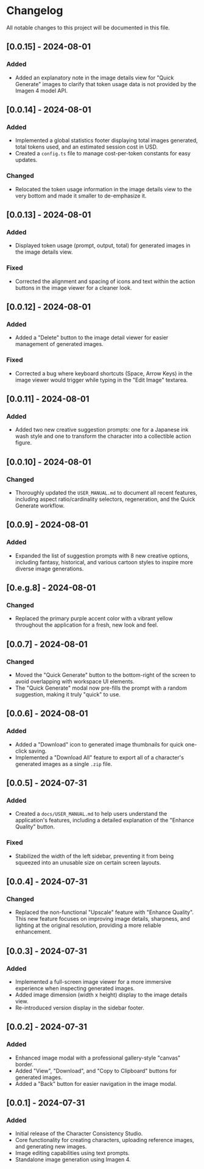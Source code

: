 # Changelog

All notable changes to this project will be documented in this file.

## [0.0.15] - 2024-08-01

### Added
- Added an explanatory note in the image details view for "Quick Generate" images to clarify that token usage data is not provided by the Imagen 4 model API.

## [0.0.14] - 2024-08-01

### Added
- Implemented a global statistics footer displaying total images generated, total tokens used, and an estimated session cost in USD.
- Created a `config.ts` file to manage cost-per-token constants for easy updates.

### Changed
- Relocated the token usage information in the image details view to the very bottom and made it smaller to de-emphasize it.

## [0.0.13] - 2024-08-01

### Added
- Displayed token usage (prompt, output, total) for generated images in the image details view.

### Fixed
- Corrected the alignment and spacing of icons and text within the action buttons in the image viewer for a cleaner look.

## [0.0.12] - 2024-08-01

### Added
- Added a "Delete" button to the image detail viewer for easier management of generated images.

### Fixed
- Corrected a bug where keyboard shortcuts (Space, Arrow Keys) in the image viewer would trigger while typing in the "Edit Image" textarea.

## [0.0.11] - 2024-08-01

### Added
- Added two new creative suggestion prompts: one for a Japanese ink wash style and one to transform the character into a collectible action figure.

## [0.0.10] - 2024-08-01

### Changed
- Thoroughly updated the `USER_MANUAL.md` to document all recent features, including aspect ratio/cardinality selectors, regeneration, and the Quick Generate workflow.

## [0.0.9] - 2024-08-01

### Added
- Expanded the list of suggestion prompts with 8 new creative options, including fantasy, historical, and various cartoon styles to inspire more diverse image generations.

## [0.e.g.8] - 2024-08-01

### Changed
- Replaced the primary purple accent color with a vibrant yellow throughout the application for a fresh, new look and feel.

## [0.0.7] - 2024-08-01

### Changed
- Moved the "Quick Generate" button to the bottom-right of the screen to avoid overlapping with workspace UI elements.
- The "Quick Generate" modal now pre-fills the prompt with a random suggestion, making it truly "quick" to use.

## [0.0.6] - 2024-08-01

### Added
- Added a "Download" icon to generated image thumbnails for quick one-click saving.
- Implemented a "Download All" feature to export all of a character's generated images as a single `.zip` file.

## [0.0.5] - 2024-07-31

### Added
- Created a `docs/USER_MANUAL.md` to help users understand the application's features, including a detailed explanation of the "Enhance Quality" button.

### Fixed
- Stabilized the width of the left sidebar, preventing it from being squeezed into an unusable size on certain screen layouts.

## [0.0.4] - 2024-07-31

### Changed
- Replaced the non-functional "Upscale" feature with "Enhance Quality". This new feature focuses on improving image details, sharpness, and lighting at the original resolution, providing a more reliable enhancement.

## [0.0.3] - 2024-07-31

### Added
- Implemented a full-screen image viewer for a more immersive experience when inspecting generated images.
- Added image dimension (width x height) display to the image details view.
- Re-introduced version display in the sidebar footer.

## [0.0.2] - 2024-07-31

### Added
- Enhanced image modal with a professional gallery-style "canvas" border.
- Added "View", "Download", and "Copy to Clipboard" buttons for generated images.
- Added a "Back" button for easier navigation in the image modal.

## [0.0.1] - 2024-07-31

### Added
- Initial release of the Character Consistency Studio.
- Core functionality for creating characters, uploading reference images, and generating new images.
- Image editing capabilities using text prompts.
- Standalone image generation using Imagen 4.
